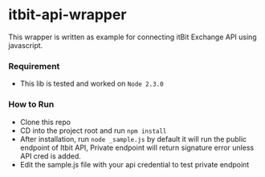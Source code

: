 # itbit-api-wrapper

This wrapper is written as example for connecting itBit Exchange API using javascript.

### Requirement

- This lib is tested and worked on `Node 2.3.0`

### How to Run

- Clone this repo
- CD into the project root and run `npm install`
- After installation, run `node _sample.js` by default it will run the public endpoint of Itbit API, Private endpoint will return signature error unless API cred is added.
- Edit the sample.js file with your api credential to test private endpoint

